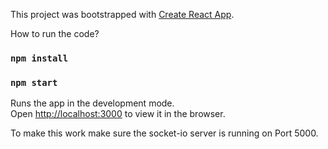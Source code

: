 This project was bootstrapped with [Create React App](https://github.com/facebook/create-react-app).

How to run the code?

### `npm install`
### `npm start`

Runs the app in the development mode.<br>
Open [http://localhost:3000](http://localhost:3000) to view it in the browser.

To make this work make sure the socket-io server is running on Port 5000.
